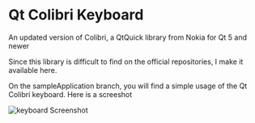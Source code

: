 # Qt Colibri Keyboard

An updated version of Colibri, a QtQuick library from Nokia for Qt 5 and newer

Since this library is difficult to find on the official repositories, I make it available here.

On the sampleApplication branch, you will find a simple usage of the Qt Colibri keyboard. Here is a screeshot

![keyboard Screenshot](https://github.com/sdorre/Qt-Colibri-Keyboard/blob/master/screenshots/Qt_Colibri_screenshot.png)

